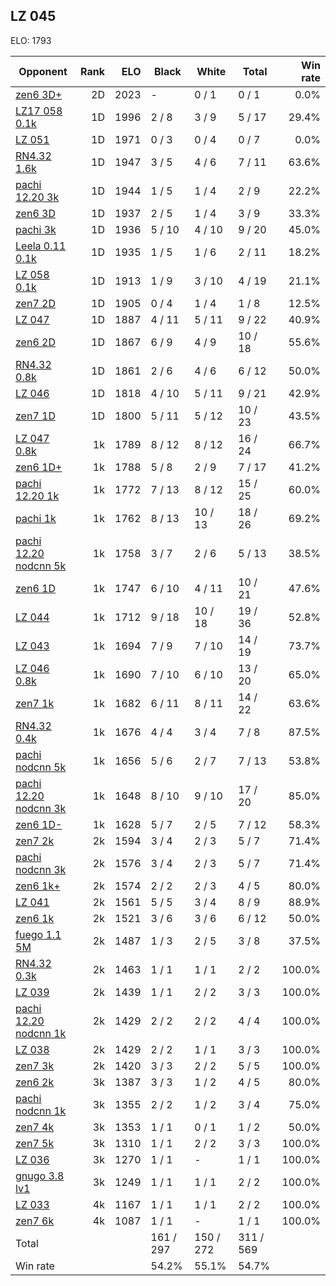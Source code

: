 ## LZ 045 ##

ELO: 1793

Opponent | Rank | ELO | Black | White | Total | Win rate
---------|-----:|----:|-------|-------|-------|-------:
[zen6 3D+](zen6%203D+.md) | 2D | 2023 | - | 0 / 1 | 0 / 1 | 0.0%
[LZ17 058 0.1k](LZ17%20058%200.1k.md) | 1D | 1996 | 2 / 8 | 3 / 9 | 5 / 17 | 29.4%
[LZ 051](LZ%20051.md) | 1D | 1971 | 0 / 3 | 0 / 4 | 0 / 7 | 0.0%
[RN4.32 1.6k](RN4.32%201.6k.md) | 1D | 1947 | 3 / 5 | 4 / 6 | 7 / 11 | 63.6%
[pachi 12.20 3k](pachi%2012.20%203k.md) | 1D | 1944 | 1 / 5 | 1 / 4 | 2 / 9 | 22.2%
[zen6 3D](zen6%203D.md) | 1D | 1937 | 2 / 5 | 1 / 4 | 3 / 9 | 33.3%
[pachi 3k](pachi%203k.md) | 1D | 1936 | 5 / 10 | 4 / 10 | 9 / 20 | 45.0%
[Leela 0.11 0.1k](Leela%200.11%200.1k.md) | 1D | 1935 | 1 / 5 | 1 / 6 | 2 / 11 | 18.2%
[LZ 058 0.1k](LZ%20058%200.1k.md) | 1D | 1913 | 1 / 9 | 3 / 10 | 4 / 19 | 21.1%
[zen7 2D](zen7%202D.md) | 1D | 1905 | 0 / 4 | 1 / 4 | 1 / 8 | 12.5%
[LZ 047](LZ%20047.md) | 1D | 1887 | 4 / 11 | 5 / 11 | 9 / 22 | 40.9%
[zen6 2D](zen6%202D.md) | 1D | 1867 | 6 / 9 | 4 / 9 | 10 / 18 | 55.6%
[RN4.32 0.8k](RN4.32%200.8k.md) | 1D | 1861 | 2 / 6 | 4 / 6 | 6 / 12 | 50.0%
[LZ 046](LZ%20046.md) | 1D | 1818 | 4 / 10 | 5 / 11 | 9 / 21 | 42.9%
[zen7 1D](zen7%201D.md) | 1D | 1800 | 5 / 11 | 5 / 12 | 10 / 23 | 43.5%
[LZ 047 0.8k](LZ%20047%200.8k.md) | 1k | 1789 | 8 / 12 | 8 / 12 | 16 / 24 | 66.7%
[zen6 1D+](zen6%201D+.md) | 1k | 1788 | 5 / 8 | 2 / 9 | 7 / 17 | 41.2%
[pachi 12.20 1k](pachi%2012.20%201k.md) | 1k | 1772 | 7 / 13 | 8 / 12 | 15 / 25 | 60.0%
[pachi 1k](pachi%201k.md) | 1k | 1762 | 8 / 13 | 10 / 13 | 18 / 26 | 69.2%
[pachi 12.20 nodcnn 5k](pachi%2012.20%20nodcnn%205k.md) | 1k | 1758 | 3 / 7 | 2 / 6 | 5 / 13 | 38.5%
[zen6 1D](zen6%201D.md) | 1k | 1747 | 6 / 10 | 4 / 11 | 10 / 21 | 47.6%
[LZ 044](LZ%20044.md) | 1k | 1712 | 9 / 18 | 10 / 18 | 19 / 36 | 52.8%
[LZ 043](LZ%20043.md) | 1k | 1694 | 7 / 9 | 7 / 10 | 14 / 19 | 73.7%
[LZ 046 0.8k](LZ%20046%200.8k.md) | 1k | 1690 | 7 / 10 | 6 / 10 | 13 / 20 | 65.0%
[zen7 1k](zen7%201k.md) | 1k | 1682 | 6 / 11 | 8 / 11 | 14 / 22 | 63.6%
[RN4.32 0.4k](RN4.32%200.4k.md) | 1k | 1676 | 4 / 4 | 3 / 4 | 7 / 8 | 87.5%
[pachi nodcnn 5k](pachi%20nodcnn%205k.md) | 1k | 1656 | 5 / 6 | 2 / 7 | 7 / 13 | 53.8%
[pachi 12.20 nodcnn 3k](pachi%2012.20%20nodcnn%203k.md) | 1k | 1648 | 8 / 10 | 9 / 10 | 17 / 20 | 85.0%
[zen6 1D-](zen6%201D-.md) | 1k | 1628 | 5 / 7 | 2 / 5 | 7 / 12 | 58.3%
[zen7 2k](zen7%202k.md) | 2k | 1594 | 3 / 4 | 2 / 3 | 5 / 7 | 71.4%
[pachi nodcnn 3k](pachi%20nodcnn%203k.md) | 2k | 1576 | 3 / 4 | 2 / 3 | 5 / 7 | 71.4%
[zen6 1k+](zen6%201k+.md) | 2k | 1574 | 2 / 2 | 2 / 3 | 4 / 5 | 80.0%
[LZ 041](LZ%20041.md) | 2k | 1561 | 5 / 5 | 3 / 4 | 8 / 9 | 88.9%
[zen6 1k](zen6%201k.md) | 2k | 1521 | 3 / 6 | 3 / 6 | 6 / 12 | 50.0%
[fuego 1.1 5M](fuego%201.1%205M.md) | 2k | 1487 | 1 / 3 | 2 / 5 | 3 / 8 | 37.5%
[RN4.32 0.3k](RN4.32%200.3k.md) | 2k | 1463 | 1 / 1 | 1 / 1 | 2 / 2 | 100.0%
[LZ 039](LZ%20039.md) | 2k | 1439 | 1 / 1 | 2 / 2 | 3 / 3 | 100.0%
[pachi 12.20 nodcnn 1k](pachi%2012.20%20nodcnn%201k.md) | 2k | 1429 | 2 / 2 | 2 / 2 | 4 / 4 | 100.0%
[LZ 038](LZ%20038.md) | 2k | 1429 | 2 / 2 | 1 / 1 | 3 / 3 | 100.0%
[zen7 3k](zen7%203k.md) | 2k | 1420 | 3 / 3 | 2 / 2 | 5 / 5 | 100.0%
[zen6 2k](zen6%202k.md) | 3k | 1387 | 3 / 3 | 1 / 2 | 4 / 5 | 80.0%
[pachi nodcnn 1k](pachi%20nodcnn%201k.md) | 3k | 1355 | 2 / 2 | 1 / 2 | 3 / 4 | 75.0%
[zen7 4k](zen7%204k.md) | 3k | 1353 | 1 / 1 | 0 / 1 | 1 / 2 | 50.0%
[zen7 5k](zen7%205k.md) | 3k | 1310 | 1 / 1 | 2 / 2 | 3 / 3 | 100.0%
[LZ 036](LZ%20036.md) | 3k | 1270 | 1 / 1 | - | 1 / 1 | 100.0%
[gnugo 3.8 lv1](gnugo%203.8%20lv1.md) | 3k | 1249 | 1 / 1 | 1 / 1 | 2 / 2 | 100.0%
[LZ 033](LZ%20033.md) | 4k | 1167 | 1 / 1 | 1 / 1 | 2 / 2 | 100.0%
[zen7 6k](zen7%206k.md) | 4k | 1087 | 1 / 1 | - | 1 / 1 | 100.0%
Total | | | 161 / 297 | 150 / 272 | 311 / 569 | 
Win rate| | | 54.2% | 55.1% | 54.7% | 
